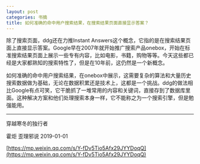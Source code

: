 ```yaml
---
layout: post
categories: 书摘
title: 如何准确的命中用户搜索结果，在搜索结果页面直接显示答案？
---
```


除了搜索页面，ddg还在力推Instant Answers这个概念，它指的是在搜索结果页面上直接显示答案。Google早在2007年就开始推广搜索产品onebox，开始在标准搜索结果页面上展示一些专有内容，比如电影，书籍，购物等等。今天这些都已经是大家都熟知的搜索特性了，但是在10年前，这仍然是一个新概念。

如何准确的命中用户搜索结果，在onebox中展示，这需要复杂的算法和大量历史搜索数据做为基础，无论在数据积累还是技术上，这都是一个挑战。ddg的做法相比Google有点可笑，它干脆抓了一堆常用的内容和关键词，直接存到了数据库里面。这种解决方案和他们处理搜索本身一样，它不能称之为一个搜索引擎，但是勉强能用。

---

穿越寒冬的独行者

霍炬  歪理邪说  2019-01-01

[https://mp.weixin.qq.com/s/Y-fDv5Tio5Afx29JYYDoqQ](https://mp.weixin.qq.com/s/Y-fDv5Tio5Afx29JYYDoqQ)